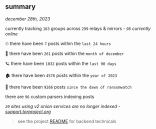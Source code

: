 
## summary
_december 28th, 2023_

currently tracking `163` groups across `299` relays & mirrors - _`98` currently online_

⏲ there have been `7` posts within the `last 24 hours`

🦈 there have been `261` posts within the `month of december`

🪐 there have been `1032` posts within the `last 90 days`

🏚 there have been `4576` posts within the `year of 2023`

🦕 there have been `9266` posts `since the dawn of ransomwatch`

there are `96` custom parsers indexing posts

_`20` sites using v2 onion services are no longer indexed - [support.torproject.org](https://support.torproject.org/onionservices/v2-deprecation/)_

> see the project [README](https://github.com/joshhighet/ransomwatch#ransomwatch--) for backend technicals
